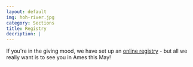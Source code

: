 ```yaml
---
layout: default
img: hoh-river.jpg
category: Sections
title: Registry
decription: |
---
```


If you're in the giving mood, we have set up an [online registry](http://chadandszuyin.zankyou.com/us) - but all we really want is to see you in Ames this May!

